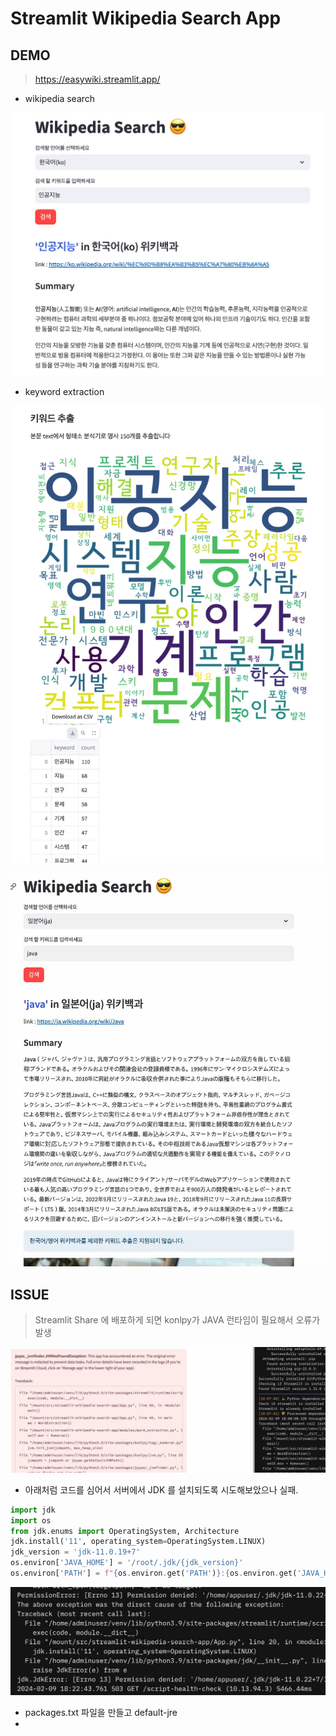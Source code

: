 # Streamlit Wikipedia Search App

## DEMO

> https://easywiki.streamlit.app/

+ wikipedia search

![demo1](images/demo1.jpg)

+ keyword extraction
 
![demo2](images/demo2.jpg)
  
![demo2](images/demo3.jpg)


## ISSUE

> Streamlit Share 에 배포하게 되면 konlpy가 JAVA 런타임이 필요해서 오류가 발생

![error](images/jvm.jpg)

+ 아래처럼 코드를 심어서 서버에서 JDK 를 설치되도록 시도해보았으나 실패.

```python
import jdk
import os
from jdk.enums import OperatingSystem, Architecture
jdk.install('11', operating_system=OperatingSystem.LINUX)
jdk_version = 'jdk-11.0.19+7'
os.environ['JAVA_HOME'] = '/root/.jdk/{jdk_version}'
os.environ['PATH'] = f"{os.environ.get('PATH')}:{os.environ.get('JAVA_HOME')}/bin"
```

![error](images/permission.jpg)

+ packages.txt 파일을 만들고 default-jre
+ 